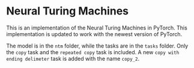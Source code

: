 # Neural Turing Machines
This is an implementation of the Neural Turing Machines in PyTorch. This implementation is updated to work with the newest version of PyTorch.

The model is in the `ntm` folder, while the tasks are in the `tasks` folder. Only the `copy` task and the `repeated copy` task is included. A new `copy with ending delimeter` task is added with the name `copy_2`.
